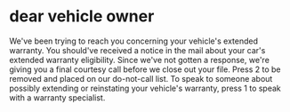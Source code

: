 # dear vehicle owner

We've been trying to reach you concerning your vehicle's extended warranty. You should've received a notice in the mail about your car's extended warranty eligibility. Since we've not gotten a response, we're giving you a final courtesy call before we close out your file. Press 2 to be removed and placed on our do-not-call list. To speak to someone about possibly extending or reinstating your vehicle's warranty, press 1 to speak with a warranty specialist.

